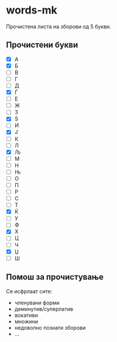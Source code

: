 # words-mk

Прочистена листа на зборови од 5 букви.

## Прочистени букви

- [x] A
- [x] Б
- [ ] В
- [ ] Г
- [ ] Д
- [x] Ѓ
- [ ] Е
- [ ] Ж
- [ ] З
- [x] Ѕ
- [ ] И
- [x] Ј
- [ ] К
- [ ] Л
- [x] Љ
- [ ] М
- [ ] Н
- [ ] Њ
- [ ] О
- [ ] П
- [ ] Р
- [ ] С
- [ ] Т
- [x] Ќ
- [ ] У
- [ ] Ф
- [x] Х
- [ ] Ц
- [ ] Ч
- [x] Џ
- [ ] Ш

## Помош за прочистување

Се исфрлаат сите:

- членувани форми
- деминутив/суперлатив
- вокативи
- множини
- недоволно познати зборови
- ...
